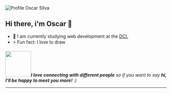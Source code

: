![Profile Oscar Silva](https://github.com/SilvaOz/SilvaOz/blob/master/image/oscar%20silva%20(2).gif)

## Hi there, i'm Oscar 👋️

- 🌱  I am currently studying web development at the [DCI.](https://digitalcareerinstitute.org/)
- ⚡  Fun fact: I love to draw

<img src="https://media.giphy.com/media/LnQjpWaON8nhr21vNW/giphy.gif" width="80"><em><b>I love connecting with different people</b> so if you want to say <b>hi, I'll be happy to meet you more!</b> :)</em>

---
